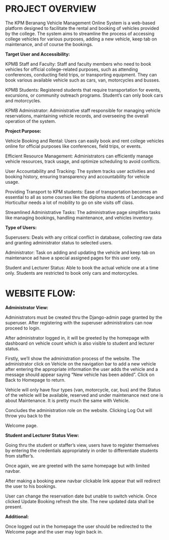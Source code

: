 # PROJECT OVERVIEW

The KPM Beranang Vehicle Management Online System is a web-based platform designed
to facilitate the rental and booking of vehicles provided by the college. The system aims to
streamline the process of accessing college vehicles for various purposes, adding a new
vehicle, keep tab on maintenance, and of course the bookings.

**Target User and Accessibility:**

KPMB Staff and Faculty: Staff and faculty members who need to book vehicles for official
college-related purposes, such as attending conferences, conducting field trips, or
transporting equipment. They can book various available vehicle such as cars, van,
motorcycles and busses.

KPMB Students: Registered students that require transportation for events, excursions, or
community outreach programs. Student’s can only book cars and motorcycles.

KPMB Administrator: Administrative staff responsible for managing vehicle reservations,
maintaining vehicle records, and overseeing the overall operation of the system.

**Project Purpose:**

Vehicle Booking and Rental: Users can easily book and rent college vehicles online for
official purposes like conferences, field trips, or events.

Efficient Resource Management: Administrators can efficiently manage vehicle resources,
track usage, and optimize scheduling to avoid conflicts.

User Accountability and Tracking: The system tracks user activities and booking history,
ensuring transparency and accountability for vehicle usage.

Providing Transport to KPM students: Ease of transportation becomes an essential to all as
some courses like the diploma students of Landscape and Horticultur needs a lot of mobility
to go on site visits off class.

Streamlined Administrative Tasks: The administrative page simplifies tasks like managing
bookings, handling maintenance, and vehicles inventory.


**Type of Users:**

Superusers: Deals with any critical conflict in database, collecting raw data and granting
administrator status to selected users.

Administrator: Task on adding and updating the vehicle and keep tab on maintenance ad
have a special assigned pages for this user only.

Student and Lecturer Status: Able to book the actual vehicle one at a time only. Students are
restricted to book only cars and motorcycles.

# WEBSITE FLOW:

**Administrator View:**

Administrators must be created thru the Django-admin page granted by the superuser. After
registering with the superuser administrators can now proceed to login.


After administrator logged in, it will be greeted by the homepage with dashboard on vehicle
count which is also visible to student and lecturer status.


Firstly, we’ll show the administration process of the website. The administrator click on
Vehicle on the navigation bar to add a new vehicle after entering the appropriate information
the user adds the vehicle and a message should appear saying “New vehicle has been
added”. Click on Back to Homepage to return.



Vehicle will only have four types (van, motorcycle, car, bus) and the Status of the vehicle will
be available, reserved and under maintenance next one is about Maintenance. It is pretty
much the same with Vehicle.


Concludes the administration role on the website. Clicking Log Out will throw you back to the

Welcome page.


**Student and Lecturer Status View:**

Going thru the student or staffer’s view, users have to register themselves by entering the
credentials appropriately in order to differentiate students from staffer’s.


Once again, we are greeted with the same homepage but with limited navbar.


After making a booking anew navbar clickable link appear that will redirect the user to his
bookings.

User can change the reservation date but unable to switch vehicle. Once clicked Update
Booking refresh the site. The new updated data shall be present.


**Additional:**

Once logged out in the homepage the user should be redirected to the Welcome page and
the user may login back in.
